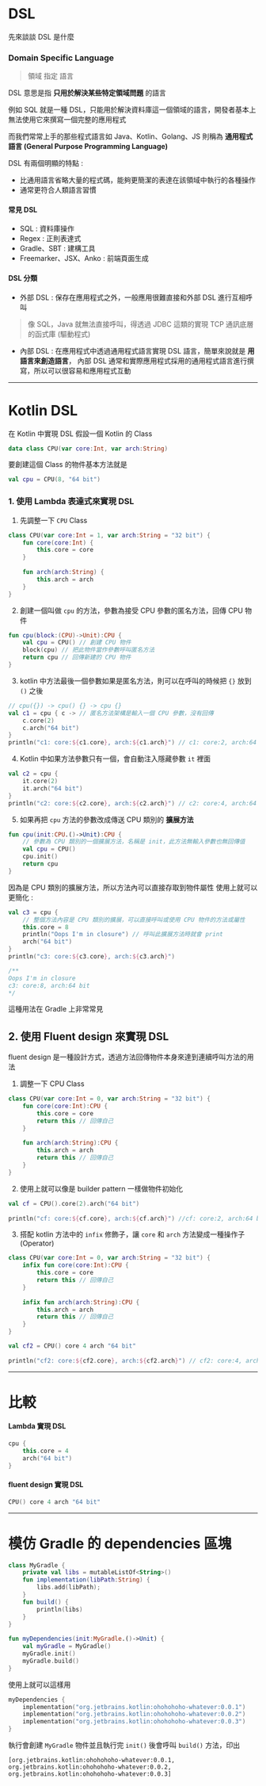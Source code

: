 # DSL

先來談談 DSL 是什麼

### Domain Specific Language
> 領域 指定 語言

DSL 意思是指 **只用於解決某些特定領域問題** 的語言

例如 SQL 就是一種 DSL，只能用於解決資料庫這一個領域的語言，開發者基本上無法使用它來撰寫一個完整的應用程式

而我們常常上手的那些程式語言如 Java、Kotlin、Golang、JS 則稱為 **通用程式語言 (General Purpose Programming Language)**

DSL 有兩個明顯的特點 :

- 比通用語言省略大量的程式碼，能夠更簡潔的表達在該領域中執行的各種操作
- 通常更符合人類語言習慣

#### 常見 DSL
- SQL : 資料庫操作
- Regex : 正則表達式
- Gradle、SBT : 建構工具
- Freemarker、JSX、Anko : 前端頁面生成

#### DSL 分類

- 外部 DSL :
	保存在應用程式之外，一般應用很難直接和外部 DSL 進行互相呼叫
	
> 像 SQL，Java 就無法直接呼叫，得透過 JDBC 這類的實現 TCP 通訊底層的函式庫 (驅動程式)
- 內部 DSL :
	在應用程式中透過通用程式語言實現 DSL 語言，簡單來說就是 **用語言來創造語言**，
	內部 DSL 通常和實際應用程式採用的通用程式語言進行撰寫，所以可以很容易和應用程式互動
	
---

# Kotlin DSL

在 Kotlin 中實現 DSL
假設一個 Kotlin 的 Class

```kotlin
data class CPU(var core:Int, var arch:String)
```

要創建這個 Class 的物件基本方法就是

```kotlin
val cpu = CPU(8, "64 bit")
```

### 1. 使用 Lambda 表達式來實現 DSL

1. 先調整一下 `CPU` Class

```kotlin
class CPU(var core:Int = 1, var arch:String = "32 bit") {
	fun core(core:Int) {
		this.core = core
	}
	
	fun arch(arch:String) {
		this.arch = arch
	}
}
```

2. 創建一個叫做 `cpu` 的方法，參數為接受 CPU 參數的匿名方法，回傳 CPU 物件

```kotlin
fun cpu(block:(CPU)->Unit):CPU {
	val cpu = CPU() // 創建 CPU 物件
	block(cpu) // 把此物件當作參數呼叫匿名方法
	return cpu // 回傳新建的 CPU 物件
}
```

3. kotlin 中方法最後一個參數如果是匿名方法，則可以在呼叫的時候把 `{}` 放到 `()` 之後

```kotlin
// cpu({}) -> cpu() {} -> cpu {}
val c1 = cpu { c -> // 匿名方法架構是輸入一個 CPU 參數，沒有回傳
	c.core(2)
	c.arch("64 bit")
}
println("c1: core:${c1.core}, arch:${c1.arch}") // c1: core:2, arch:64 bit
```

4. Kotlin 中如果方法參數只有一個，會自動注入隱藏參數 `it` 裡面

```kotlin
val c2 = cpu {
	it.core(2)
	it.arch("64 bit")
}
println("c2: core:${c2.core}, arch:${c2.arch}") // c2: core:4, arch:64 bit
```

5. 如果再把 `cpu` 方法的參數改成傳送 CPU 類別的 **擴展方法**

```kotlin
fun cpu(init:CPU.()->Unit):CPU {
	// 參數為 CPU 類別的一個擴展方法，名稱是 init，此方法無輸入參數也無回傳值
	val cpu = CPU()
	cpu.init()
	return cpu
}
```

因為是 CPU 類別的擴展方法，所以方法內可以直接存取到物件屬性
使用上就可以更簡化 :

```kotlin
val c3 = cpu {
	// 整個方法內容是 CPU 類別的擴展，可以直接呼叫或使用 CPU 物件的方法或屬性
	this.core = 8
	println("Oops I'm in closure") // 呼叫此擴展方法時就會 print
	arch("64 bit")
}
println("c3: core:${c3.core}, arch:${c3.arch}")

/**
Oops I'm in closure
c3: core:8, arch:64 bit
*/
```

這種用法在 Gradle 上非常常見

## 2. 使用 Fluent design 來實現 DSL

fluent design 是一種設計方式，透過方法回傳物件本身來達到連續呼叫方法的用法

1. 調整一下 CPU Class

```kotlin
class CPU(var core:Int = 0, var arch:String = "32 bit") {
	fun core(core:Int):CPU { 
		this.core = core
		return this // 回傳自己
	}
	
	fun arch(arch:String):CPU {
		this.arch = arch
		return this // 回傳自己
	}
}
```

2. 使用上就可以像是 builder pattern 一樣做物件初始化

```kotlin
val cf = CPU().core(2).arch("64 bit")  
  
println("cf: core:${cf.core}, arch:${cf.arch}") //cf: core:2, arch:64 bit
```

3. 搭配 kotlin 方法中的 `infix` 修飾子，讓 `core` 和 `arch` 方法變成一種操作子 (Operator)

```kotlin
class CPU(var core:Int = 0, var arch:String = "32 bit") {
	infix fun core(core:Int):CPU { 
		this.core = core
		return this // 回傳自己
	}
	
	infix fun arch(arch:String):CPU {
		this.arch = arch
		return this // 回傳自己
	}
}

val cf2 = CPU() core 4 arch "64 bit"  
  
println("cf2: core:${cf2.core}, arch:${cf2.arch}") // cf2: core:4, arch:64 bit
```

---

# 比較

#### Lambda 實現 DSL

```kotlin
cpu {
	this.core = 4
	arch("64 bit")
}
```

#### fluent design 實現 DSL

```kotlin
CPU() core 4 arch "64 bit" 
```

---

# 模仿 Gradle 的 dependencies 區塊

```kotlin
class MyGradle {  
	private val libs = mutableListOf<String>()  
	fun implementation(libPath:String) {  
		libs.add(libPath);  
	}  
	fun build() {  
		println(libs)  
	}
}  
  
fun myDependencies(init:MyGradle.()->Unit) {  
	val myGradle = MyGradle()  
	myGradle.init()  
	myGradle.build()  
}  
```

使用上就可以這樣用

```kotlin
myDependencies {  
 	implementation("org.jetbrains.kotlin:ohohohoho-whatever:0.0.1")  
	implementation("org.jetbrains.kotlin:ohohohoho-whatever:0.0.2")  
	implementation("org.jetbrains.kotlin:ohohohoho-whatever:0.0.3")
}
```

執行會創建 `MyGradle` 物件並且執行完 `init()` 後會呼叫 `build()` 方法，印出

```
[org.jetbrains.kotlin:ohohohoho-whatever:0.0.1, org.jetbrains.kotlin:ohohohoho-whatever:0.0.2, org.jetbrains.kotlin:ohohohoho-whatever:0.0.3]
```